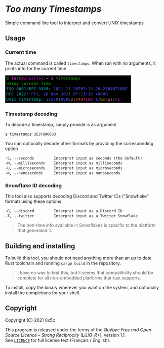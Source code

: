 # *Too many Timestamps*

Simple command line tool to interpret and convert UNIX timestamps

## Usage

### Current time

The actual command is called `timestamps`.
When run with no arguments, it prints info for the current time

![timestamps command showing the current time](timestamps.png)

### Timestamp decoding

To decode a timestamp, simply provide is as argument
```
$ timestamps 1637906683
```

You can optionally decode other formats by providing the corresponding option
```
-S, --seconds         Interpret input as seconds (the default)
-M, --milliseconds    Interpret input as milliseconds
-U, --microseconds    Interpret input as microseconds
-N, --nanoseconds     Interpret input as nanoseconds
```

### Snowflake ID decoding

This tool also supports decoding Discord and Twitter IDs ("Snowflake" format) using these options
```
-D, --discord         Interpret input as a Discord ID
-T, --twitter         Interpret input as a Twitter Snowflake
```
> The non-time info available in Snowflakes is specific to the platform that generated it.


## Building and installing

To build this tool, you should not need anything more than an up to date Rust toolchain and running `cargo build` in the repository.

> I have no way to test this, but it seems that compatibility should be complete for all non-embedded platforms that rust supports.

To install, copy the binary wherever you want on the system, and optionally install the completions for your shell.


## Copyright

Copyright (C) 2021 0x5c

This program is released under the terms of the *Québec Free and Open-Source Licence – Strong Reciprocity (LiLiQ-R+)*, version 1.1.  
See [`LICENCE`](LICENCE) for full license text (Français / English).
